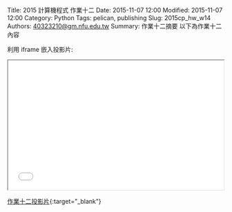 Title: 2015 計算機程式 作業十二
Date: 2015-11-07 12:00
Modified: 2015-11-07 12:00
Category: Python
Tags: pelican, publishing
Slug: 2015cp_hw_w14
Authors: 40323210@gm.nfu.edu.tw
Summary: 作業十二摘要
以下為作業十二內容

利用 iframe 嵌入投影片:

<iframe src="40323210_cp_w14.html" width="500" height="300"></iframe>

[作業十二投影片](simplest14.html){:target="_blank"}

